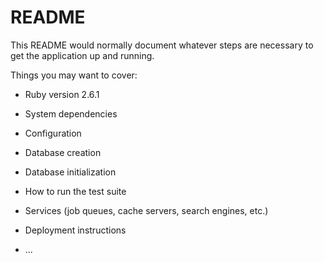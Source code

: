 # README

This README would normally document whatever steps are necessary to get the
application up and running.

Things you may want to cover:

* Ruby version 2.6.1

* System dependencies

* Configuration

* Database creation

* Database initialization

* How to run the test suite

* Services (job queues, cache servers, search engines, etc.)

* Deployment instructions

* ...
